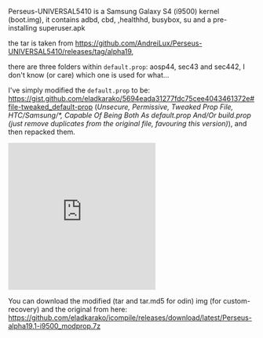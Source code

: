 Perseus-UNIVERSAL5410 is a Samsung Galaxy S4 (i9500) kernel (boot.img), 
it contains adbd, cbd, ,healthhd, busybox, su and a pre-installing superuser.apk

the tar is taken from <a href="https://github.com/AndreiLux/Perseus-UNIVERSAL5410/releases/tag/alpha19">https://github.com/AndreiLux/Perseus-UNIVERSAL5410/releases/tag/alpha19</a>, 

there are three folders within <code>default.prop</code>: aosp44, sec43 and sec442, 
I don't know (or care) which one is used for what...

I've simply modified the <code>default.prop</code> to be: <a href="https://gist.github.com/eladkarako/5694eada31277fdc75cee4043461372e#file-tweaked_default-prop">https://gist.github.com/eladkarako/5694eada31277fdc75cee4043461372e#file-tweaked_default-prop</a> (<em>Unsecure, Permissive, Tweaked Prop File, HTC/Samsung/*, Capable Of Being Both As default.prop And/Or build.prop (just remove duplicates from the original file, favouring this version)</em>), 
and then repacked them.

<iframe type="text/html" charset="UTF-8" loading="eager" lazyload="off" importance="high"
  src="https://icompile.eladkarako.com/_resources/embed_gist.html?gistuser=eladkarako&gistid=5694eada31277fdc75cee4043461372e&origin=https%3A%2F%2Ficompile.eladkarako.com&contenteditable=true" 
  referrerpolicy="no-referrer" sandbox="allow-same-origin allow-scripts allow-top-navigation" 
  seamless="false" frameborder="0" marginheight="0" marginwidth="0" scrolling="auto" 
  style="height:300px;"
></iframe>


You can download the modified (tar and tar.md5 for odin) img (for custom-recovery) and the original from here:
<a href="https://github.com/eladkarako/icompile/releases/download/latest/Perseus-alpha19.1-i9500_modprop.7z">https://github.com/eladkarako/icompile/releases/download/latest/Perseus-alpha19.1-i9500_modprop.7z</a>
